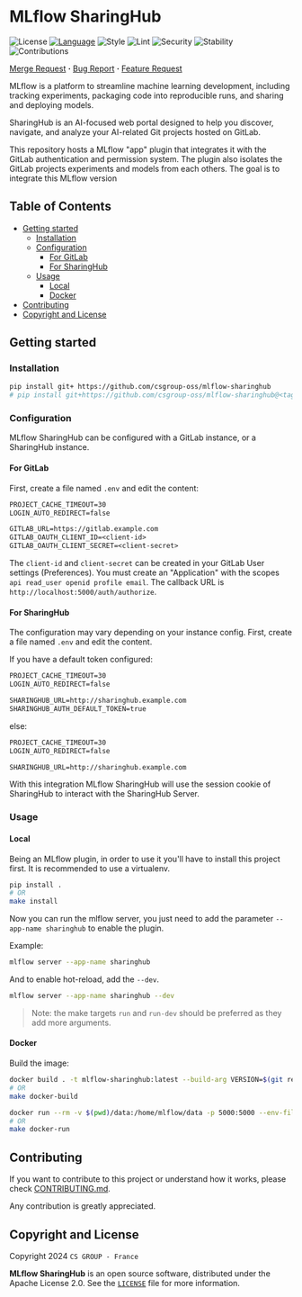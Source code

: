 # MLflow SharingHub

![License](https://img.shields.io/badge/license-MIT-yellow?style=flat-square)
[![Language](https://img.shields.io/badge/language-Python-3776ab?style=flat-square&logo=Python)](https://www.python.org/)
![Style](https://img.shields.io/badge/style-ruff-9a9a9a?style=flat-square)
![Lint](https://img.shields.io/badge/lint-ruff-brightgreen?style=flat-square)
![Security](https://img.shields.io/badge/security-bandit,%20pip%20audit-purple?style=flat-square)
![Stability](https://img.shields.io/badge/stability-experimental-orange?style=flat-square)
![Contributions](https://img.shields.io/badge/contributions-welcome-orange?style=flat-square)

[Merge Request]( https://github.com/csgroup-oss/mlflow-sharinghub/merge_requests) **·**
[Bug Report]( https://github.com/csgroup-oss/mlflow-sharinghub/issues/new?issuable_template=bug_report) **·**
[Feature Request]( https://github.com/csgroup-oss/mlflow-sharinghub/issues/new?issuable_template=feature_request)

MLflow is a platform to streamline machine learning development, including tracking experiments, packaging code into reproducible runs, and sharing and deploying models.

SharingHub is an AI-focused web portal designed to help you discover, navigate, and analyze your AI-related Git projects hosted on GitLab.

This repository hosts a MLflow "app" plugin that integrates it with the GitLab authentication and permission system. The plugin also isolates the GitLab projects experiments and models from each others. The goal is to integrate this MLflow version

## Table of Contents

- [Getting started](#getting-started)
  - [Installation](#installation)
  - [Configuration](#configuration)
    - [For GitLab](#for-gitlab)
    - [For SharingHub](#for-sharinghub)
  - [Usage](#usage)
    - [Local](#local)
    - [Docker](#docker)
- [Contributing](#contributing)
- [Copyright and License](#copyright-and-license)

## Getting started

### Installation

```bash
pip install git+ https://github.com/csgroup-oss/mlflow-sharinghub
# pip install git+https://github.com/csgroup-oss/mlflow-sharinghub@<tag>
```

### Configuration

MLflow SharingHub can be configured with a GitLab instance, or a SharingHub instance.

#### For GitLab

First, create a file named `.env` and edit the content:

```txt
PROJECT_CACHE_TIMEOUT=30
LOGIN_AUTO_REDIRECT=false

GITLAB_URL=https://gitlab.example.com
GITLAB_OAUTH_CLIENT_ID=<client-id>
GITLAB_OAUTH_CLIENT_SECRET=<client-secret>
```

The `client-id` and `client-secret` can be created in your GitLab User settings (Preferences).
You must create an "Application" with the scopes `api read_user openid profile email`.
The callback URL is `http://localhost:5000/auth/authorize`.

#### For SharingHub

The configuration may vary depending on your instance config. First, create a file named `.env` and edit the content.

If you have a default token configured:

```txt
PROJECT_CACHE_TIMEOUT=30
LOGIN_AUTO_REDIRECT=false

SHARINGHUB_URL=http://sharinghub.example.com
SHARINGHUB_AUTH_DEFAULT_TOKEN=true
```

else:

```txt
PROJECT_CACHE_TIMEOUT=30
LOGIN_AUTO_REDIRECT=false

SHARINGHUB_URL=http://sharinghub.example.com
```

With this integration MLflow SharingHub will use the session cookie of SharingHub to interact with the SharingHub Server.

### Usage

#### Local

Being an MLflow plugin, in order to use it you'll have to install this project first. It is recommended to use a virtualenv.

```bash
pip install .
# OR
make install
```

Now you can run the mlflow server, you just need to add the parameter `--app-name sharinghub` to enable the plugin.

Example:

```bash
mlflow server --app-name sharinghub
```

And to enable hot-reload, add the `--dev`.

```bash
mlflow server --app-name sharinghub --dev
```

> Note: the make targets `run` and `run-dev` should be preferred as they add more arguments.

#### Docker

Build the image:

```bash
docker build . -t mlflow-sharinghub:latest --build-arg VERSION=$(git rev-parse --short HEAD)
# OR
make docker-build
```

```bash
docker run --rm -v $(pwd)/data:/home/mlflow/data -p 5000:5000 --env-file .env --name mlflow-sharinghub mlflow-sharinghub:latest
# OR
make docker-run
```

## Contributing

If you want to contribute to this project or understand how it works,
please check [CONTRIBUTING.md](./CONTRIBUTING.md).

Any contribution is greatly appreciated.

## Copyright and License

Copyright 2024 `CS GROUP - France`

**MLflow SharingHub**  is an open source software, distributed under the Apache License 2.0. See the [`LICENSE`](./LICENSE) file for more information.
